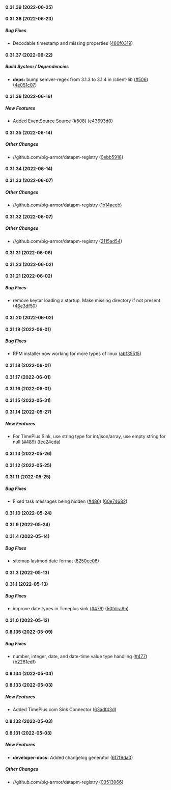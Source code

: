 #### 0.31.39 (2022-06-25)

#### 0.31.38 (2022-06-23)

##### Bug Fixes

*  Decodable timestamp and missing properties ([480f0319](https://github.com/big-armor/datapm/commit/480f0319d0383f1fe89a8ea7817730178007397b))

#### 0.31.37 (2022-06-22)

##### Build System / Dependencies

* **deps:**  bump semver-regex from 3.1.3 to 3.1.4 in /client-lib ([#506](https://github.com/big-armor/datapm/pull/506)) ([4e051c07](https://github.com/big-armor/datapm/commit/4e051c07d13b4800edafce041f0d2221b3b86288))

#### 0.31.36 (2022-06-16)

##### New Features

*  Added EventSource Source ([#508](https://github.com/big-armor/datapm/pull/508)) ([e43693d0](https://github.com/big-armor/datapm/commit/e43693d04b566ab86e82a5127176f21c45ea5f50))

#### 0.31.35 (2022-06-14)

##### Other Changes

* //github.com/big-armor/datapm-registry ([0ebb5918](https://github.com/big-armor/datapm/commit/0ebb59188492b41654bf6ad69569de0b3297da7b))

#### 0.31.34 (2022-06-14)

#### 0.31.33 (2022-06-07)

##### Other Changes

* //github.com/big-armor/datapm-registry ([1b14aecb](https://github.com/big-armor/datapm/commit/1b14aecb9b634bc8c92440f20fd048d0d525c19d))

#### 0.31.32 (2022-06-07)

##### Other Changes

* //github.com/big-armor/datapm-registry ([2115ad54](https://github.com/big-armor/datapm/commit/2115ad545423b4db1ab514b5018170d04001d06a))

#### 0.31.31 (2022-06-06)

#### 0.31.23 (2022-06-02)

#### 0.31.21 (2022-06-02)

##### Bug Fixes

*  remove keytar loading a startup. Make missing directory if not present ([46e3df50](https://github.com/big-armor/datapm/commit/46e3df50af6172c691f9e785223993c3ebfe09cd))

#### 0.31.20 (2022-06-02)

#### 0.31.19 (2022-06-01)

##### Bug Fixes

*  RPM installer now working for more types of linux ([abf35515](https://github.com/big-armor/datapm/commit/abf35515253ea987e236fb9da230df619a5d3276))

#### 0.31.18 (2022-06-01)

#### 0.31.17 (2022-06-01)

#### 0.31.16 (2022-06-01)

#### 0.31.15 (2022-05-31)

#### 0.31.14 (2022-05-27)

##### New Features

*  For TimePlus Sink, use string type for int/json/array, use empty string for null ([#489](https://github.com/big-armor/datapm/pull/489)) ([fec24cda](https://github.com/big-armor/datapm/commit/fec24cdacf969835a27684f13b38b5bb6050f049))

#### 0.31.13 (2022-05-26)

#### 0.31.12 (2022-05-25)

#### 0.31.11 (2022-05-25)

##### Bug Fixes

*  Fixed task messages being hidden ([#486](https://github.com/big-armor/datapm/pull/486)) ([60e74682](https://github.com/big-armor/datapm/commit/60e74682bc6ff9a1ee6dc3192a255e56710a20ef))

#### 0.31.10 (2022-05-24)

#### 0.31.9 (2022-05-24)

#### 0.31.4 (2022-05-14)

##### Bug Fixes

*  sitemap lastmod date format ([6250cc06](https://github.com/big-armor/datapm/commit/6250cc06075fc6ab1530f44214d16be3e160b773))

#### 0.31.3 (2022-05-13)

#### 0.31.1 (2022-05-13)

##### Bug Fixes

*  improve date types in Timeplus sink ([#479](https://github.com/big-armor/datapm/pull/479)) ([50fdca9b](https://github.com/big-armor/datapm/commit/50fdca9b70c36abb5992ed1963b5057ceb36e7c4))

#### 0.31.0 (2022-05-12)

#### 0.8.135 (2022-05-09)

##### Bug Fixes

*  number, integer, date, and date-time value type handling ([#477](https://github.com/big-armor/datapm/pull/477)) ([b2261edf](https://github.com/big-armor/datapm/commit/b2261edfc907a3252ea0ba011bfa9445ee2d4c7d))

#### 0.8.134 (2022-05-04)

#### 0.8.133 (2022-05-03)

##### New Features

*  Added TimePlus.com Sink Connector ([63adf43d](https://github.com/big-armor/datapm/commit/63adf43d9552f6620c04aa6030efe16301227527))

#### 0.8.132 (2022-05-03)

#### 0.8.131 (2022-05-03)

##### New Features

-   **developer-docs:** Added changelog generator ([6f7f9da0](https://github.com/big-armor/datapm/commit/6f7f9da0b1d5cb7275b22ccda008a93e223e0619))

##### Other Changes

-   //github.com/big-armor/datapm-registry ([03513966](https://github.com/big-armor/datapm/commit/03513966784a240b010d116d0ce4682361e57865))
